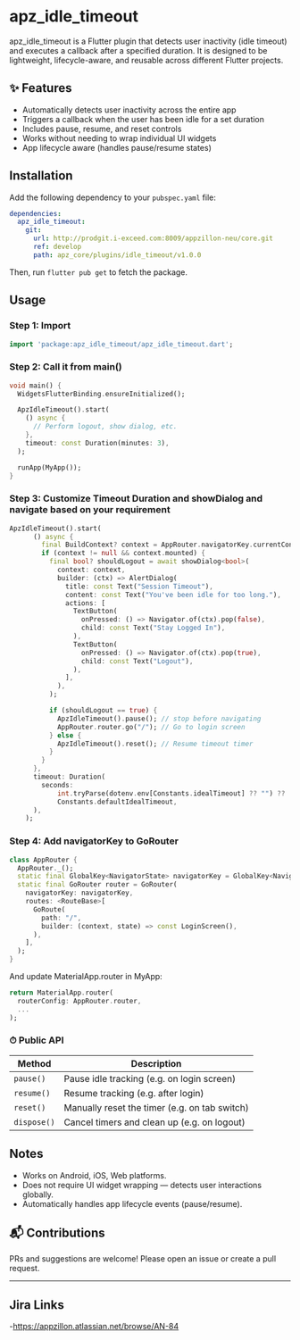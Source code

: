 # apz_idle_timeout

apz_idle_timeout is a Flutter plugin that detects user inactivity (idle timeout) and executes a callback after a specified duration. It is designed to be lightweight, lifecycle-aware, and reusable across different Flutter projects.

## ✨ Features
- Automatically detects user inactivity across the entire app
- Triggers a callback when the user has been idle for a set duration
- Includes pause, resume, and reset controls
- Works without needing to wrap individual UI widgets
- App lifecycle aware (handles pause/resume states)

## Installation

Add the following dependency to your `pubspec.yaml` file:

```yaml
dependencies:
  apz_idle_timeout:
    git:
      url: http://prodgit.i-exceed.com:8009/appzillon-neu/core.git
      ref: develop
      path: apz_core/plugins/idle_timeout/v1.0.0
```

Then, run `flutter pub get` to fetch the package.

## Usage

### Step 1: Import

```dart
import 'package:apz_idle_timeout/apz_idle_timeout.dart';
```

### Step 2: Call it from main()


```dart
void main() {
  WidgetsFlutterBinding.ensureInitialized();

  ApzIdleTimeout().start(
    () async {
      // Perform logout, show dialog, etc.
    },
    timeout: const Duration(minutes: 3),
  );

  runApp(MyApp());
}
```

### Step 3: Customize Timeout Duration and showDialog and navigate based on your requirement


```dart
ApzIdleTimeout().start(
      () async {
        final BuildContext? context = AppRouter.navigatorKey.currentContext;
        if (context != null && context.mounted) {
          final bool? shouldLogout = await showDialog<bool>(
            context: context,
            builder: (ctx) => AlertDialog(
              title: const Text("Session Timeout"),
              content: const Text("You've been idle for too long."),
              actions: [
                TextButton(
                  onPressed: () => Navigator.of(ctx).pop(false),
                  child: const Text("Stay Logged In"),
                ),
                TextButton(
                  onPressed: () => Navigator.of(ctx).pop(true),
                  child: const Text("Logout"),
                ),
              ],
            ),
          );

          if (shouldLogout == true) {
            ApzIdleTimeout().pause(); // stop before navigating
            AppRouter.router.go("/"); // Go to login screen
          } else {
            ApzIdleTimeout().reset(); // Resume timeout timer
          }
        }
      },
      timeout: Duration(
        seconds:
            int.tryParse(dotenv.env[Constants.idealTimeout] ?? "") ??
            Constants.defaultIdealTimeout,
      ),
    );
```

### Step 4: Add navigatorKey to GoRouter
```dart
class AppRouter {
  AppRouter._();
  static final GlobalKey<NavigatorState> navigatorKey = GlobalKey<NavigatorState>();
  static final GoRouter router = GoRouter(
    navigatorKey: navigatorKey,
    routes: <RouteBase>[
      GoRoute(
        path: "/",
        builder: (context, state) => const LoginScreen(),
      ),
    ],
  );
}
```
And update MaterialApp.router in MyApp:
```dart
return MaterialApp.router(
  routerConfig: AppRouter.router,
  ...
);
```

### ⏱ Public API

| Method                       | Description                                   |
| ---------------------------- | --------------------------------------------- |
| `pause()`                    | Pause idle tracking (e.g. on login screen)    |
| `resume()`                   | Resume tracking (e.g. after login)            |
| `reset()`                    | Manually reset the timer (e.g. on tab switch) |
| `dispose()`                  | Cancel timers and clean up (e.g. on logout)   |


## Notes

- Works on Android, iOS, Web platforms.
- Does not require UI widget wrapping — detects user interactions globally.
- Automatically handles app lifecycle events (pause/resume).

## 📬 Contributions

PRs and suggestions are welcome! Please open an issue or create a pull request.

---

## Jira Links
-https://appzillon.atlassian.net/browse/AN-84

